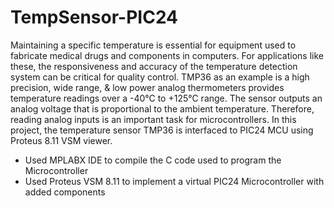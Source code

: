 # TempSensor-PIC24

Maintaining a specific temperature is essential for equipment used to fabricate medical drugs and
components in computers. For applications like these, the responsiveness and
accuracy of the temperature detection system can be critical for quality control. TMP36 as an
example is a high precision, wide range, & low power analog thermometers provides temperature
readings over a -40°C to +125°C range. The sensor outputs an analog voltage that is
proportional to the ambient temperature. Therefore, reading analog inputs is an important task
for microcontrollers. In this project, the temperature sensor TMP36 is interfaced
to PIC24 MCU using Proteus 8.11 VSM viewer.

- Used MPLABX IDE to compile the C code used to program the Microcontroller
- Used Proteus VSM 8.11 to implement a virtual PIC24 Microcontroller with added components 

